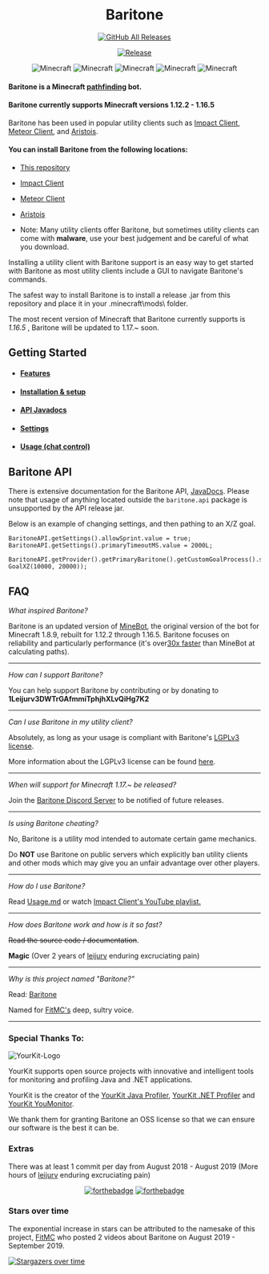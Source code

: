 <h1 align="center">Baritone</h1>
  
<p align="center">
  <a href="https://github.com/cabaletta/baritone/releases/"><img src="https://img.shields.io/github/downloads/cabaletta/baritone/total.svg" alt="GitHub All Releases"/></a>
</p>

<p align="center">
<a href="https://github.com/cabaletta/baritone/releases/"><img src="https://img.shields.io/github/release/cabaletta/baritone.svg" alt="Release"/></a>
</p>

<p align="center">
  <img src="https://img.shields.io/badge/MC-1.12.2-brightgreen.svg" alt="Minecraft"/>
  <img src="https://img.shields.io/badge/MC-1.13.2-brightgreen.svg" alt="Minecraft"/>
  <img src="https://img.shields.io/badge/MC-1.14.4-brightgreen.svg" alt="Minecraft"/>
  <img src="https://img.shields.io/badge/MC-1.15.2-brightgreen.svg" alt="Minecraft"/>
  <img src="https://img.shields.io/badge/MC-1.16.5-brightgreen.svg" alt="Minecraft"/>
</p>

#### Baritone is a Minecraft [pathfinding](https://en.wikipedia.org/wiki/Pathfinding) bot.

#### Baritone currently supports Minecraft versions 1.12.2 - 1.16.5

Baritone has been used in popular utility clients such as [Impact Client](https://impactclient.net/),
[Meteor Client](https://meteorclient.com/), and [Aristois](https://aristois.net/).

#### You can install Baritone from the following locations:

- [This repository](https://github.com/cabaletta/baritone/releases/)
- [Impact Client](https://impactclient.net/)
- [Meteor Client](https://meteorclient.com/)
- [Aristois](https://aristois.net/)
  
- Note: Many utility clients offer Baritone, but sometimes utility clients can come with **malware**,
use your best judgement and be careful of what you download.

Installing a utility client with Baritone support is an easy way to get started with Baritone
as most utility clients include a GUI to navigate Baritone's commands.

The safest way to install Baritone is to install a release .jar from this repository 
and place it in your .minecraft\mods\ folder.

The most recent version of Minecraft that Baritone currently supports is *1.16.5* ,
Baritone will be updated to 1.17.~ soon.

## Getting Started

- #### [Features](FEATURES.md)

- #### [Installation & setup](SETUP.md)

- #### [API Javadocs](https://baritone.leijurv.com/)

- #### [Settings](https://baritone.leijurv.com/baritone/api/Settings.html#field.detail)

- #### [Usage (chat control)](USAGE.md)

## Baritone API

There is extensive documentation for the Baritone API,
[JavaDocs](https://baritone.leijurv.com/).
Please note that usage of anything located outside the ``baritone.api`` package is unsupported by the API release jar.

Below is an example of changing settings, and then pathing to an X/Z goal.

```
BaritoneAPI.getSettings().allowSprint.value = true;
BaritoneAPI.getSettings().primaryTimeoutMS.value = 2000L;

BaritoneAPI.getProvider().getPrimaryBaritone().getCustomGoalProcess().setGoalAndPath(new GoalXZ(10000, 20000));
```

## FAQ

*What inspired Baritone?*

Baritone is an updated version of [MineBot](https://github.com/leijurv/MineBot/),
the original version of the bot for Minecraft 1.8.9, rebuilt for 1.12.2
through 1.16.5. Baritone focuses on reliability and particularly performance 
(it's over[30x faster](https://github.com/cabaletta/baritone/pull/180#issuecomment-423822928) than
MineBot at calculating paths).

***

*How can I support Baritone?*

You can help support Baritone by contributing or by donating to **1Leijurv3DWTrGAfmmiTphjhXLvQiHg7K2**

***

*Can I use Baritone in my utility client?*

Absolutely, as long as your usage is compliant
with Baritone's [LGPLv3 license](https://github.com/cabaletta/baritone/blob/master/LICENSE).

More information about the LGPLv3 license can be found [here](https://www.gnu.org/licenses/lgpl-3.0.en.html).

***

*When will support for Minecraft 1.17.~ be released?*

Join the [Baritone Discord Server](https://discord.com/invite/s6fRBAUpmr) to be notified of future releases.

***

*Is using Baritone cheating?*

No, Baritone is a utility mod intended to automate certain game mechanics.

Do **NOT** use Baritone on public servers which explicitly ban utility clients and other mods which may give
you an unfair advantage over other players.

***

*How do I use Baritone?*

Read [Usage.md](USAGE.md) or 
watch [Impact Client's YouTube playlist.](https://www.youtube.com/playlist?list=PLnwnJ1qsS7CoQl9Si-RTluuzCo_4Oulpa)

***

*How does Baritone work and how is it so fast?*

~~Read the source code / documentation~~. 

**Magic** (Over 2 years of [leijurv](https://github.com/leijurv/) enduring excruciating pain)

***

*Why is this project named "Baritone?"*

Read: [Baritone](https://en.wikipedia.org/wiki/Baritone)

Named for [FitMC's](https://www.youtube.com/user/SonOfShoop) deep, sultry voice.

***

### Special Thanks To:

![YourKit-Logo](https://www.yourkit.com/images/yklogo.png)

YourKit supports open source projects with innovative and intelligent tools for monitoring and profiling Java and .NET applications.

YourKit is the creator of the [YourKit Java Profiler](https://www.yourkit.com/java/profiler/),
[YourKit .NET Profiler](https://www.yourkit.com/.net/profiler/)
and [YourKit YouMonitor](https://www.yourkit.com/youmonitor/).

We thank them for granting Baritone an OSS license so that we can ensure our software is the best it can be.

### Extras

There was at least 1 commit per day from August 2018 - August 2019 (More hours of [leijurv](https://github.com/leijurv/) enduring excruciating pain)

<p align="center">
  <a href="http://forthebadge.com/"><img src="https://forthebadge.com/images/badges/built-with-swag.svg" alt="forthebadge"/></a>
  <a href="http://forthebadge.com/"><img src="https://forthebadge.com/images/badges/mom-made-pizza-rolls.svg" alt="forthebadge"/></a>
</p>

### Stars over time

The exponential increase in stars can be attributed to the namesake of this project,
[FitMC](https://www.youtube.com/user/SonOfShoop) who posted 2 videos about Baritone on August 2019 - September 2019.

[![Stargazers over time](https://starchart.cc/cabaletta/baritone.svg)](https://starchart.cc/cabaletta/baritone)
